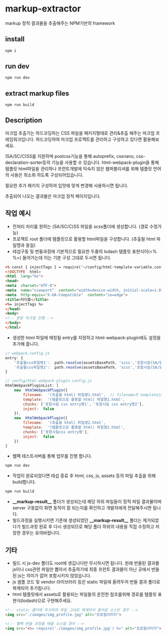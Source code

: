 # markup-extractor
markup 정적 결과물을 추출해주는 NPM기반의 framework
  
## install

```bash
npm i
```

## run dev

```bash
npm run dev
```

## extract markup files

```bash
npm run build
```

## Description
마크업 추출기는 하드코딩하는 CSS 파일을 패키지형태로 관리&추출 해주는 마크업 프레임워크입니다.
하드코딩하여 마크업 프로젝트를 관리하고 구성하고 있다면 활용해보세요.

(SA/SC/C)SS를 지원하며 postcss기능을 통해 autoprefix, cssnano, css-declaration-sorter등의 기능을 사용할 수 있습니다.
html-webpack-plugin을 통해 템플릿 html파일을 관리하나 프런트개발에 익숙치 않은 웹퍼블리셔를 위해 템플릿 언어의 사용은 최소화 하도록 구성되어있습니다.

필요한 추가 패키지 구성하여 입맛에 맞게 변경해 사용하시면 됩니다.

추출되어 나오는 결과물은 마크업 정적 페이지입니다.

## 작업 예시
- 전처리 처리를 원하는 (SA/SC/C)SS 파일을 scss폴더에 생성합니다.  (경로 수정가능)
- 프로젝트 root 폴더에 템플릿으로 활용할 html파일을 구성합니다. (추출될 html 파일명과 동일)
- 테섭구동 및 번들과정에 기본적으로 필요한 두줄의 lodash 템플릿 표현식이(<% %>) 들어가는데 이는 기본 구성 그대로 두시면 됩니다.

```html
<% const { injectTags } = require('~/config/html-template-variable.config.js')(htmlWebpackPlugin); %>
<!DOCTYPE  html>
<html  lang="ko">
<head>
<meta  charset="UTF-8">
<meta  name="viewport"  content="width=device-width, initial-scale=1.0">
<meta  http-equiv="X-UA-Compatible"  content="ie=edge">
<title>타이틀</title>
<%= injectTags %>
</head>
<body>
<!-- 본문 마크업 진행 -->
</body>
</html>
```

- 생성한 html 파일에 매칭될 entry를 지정하고 html-webpack-plugin에도 설정을 추가해 줍니다.

```javascript
// webpack.config.js
entry: {
	'추출될css파일명1':  path.resolve(assetsBasePath, 'scss','포함시킬(SA/SC/C)SS파일명'.(sa/sc/c)ss),
	'추출될css파일명2':  path.resolve(assetsBasePath, 'scss','포함시킬(SA/SC/C)SS파일명'.(sa/sc/c)ss),
}
```

```javascript
// config/html-webpack-plugin.config.js
HtmlWebpackPluginList: [
	new  HtmlWebpackPlugin({
		filename:  '(추출될 html) 파일명1.html',	// filename과 template는 동일명으로 해 주세요.
		template:  '(템플릿으로 활용할 html) 파일명1.html',
		chunks: ['포함시킬 css entry명1', '포함시킬 css entry명2'],
		inject:  false
	}),
	new  HtmlWebpackPlugin({
		filename:  '(추출될 html) 파일명2.html',
		template:  '(템플릿으로 활용할 html) 파일명2.html',
		chunks: ['포함시킬css entry명'],
		inject:  false
	})
]
```

- 웹팩 테스트서버를 통해 업무를 진행 합니다.

```bash
npm run dev
```

- 작업이 완료되었다면 테섭 종료 후 html, css, js, assets 등의 파일 추출을 위해 build합니다.

```bash
npm run build
```

- **\_\_markup-result\_\_** 폴더가 생성되는데 해당 하위 파일들이 정적 파일 결과물이며 server 구동없이 화면 동작이 잘 되는지를 확인하고 개발자에게 전달해주시면 됩니다.
- 빌드과정을 실행시키면 기존에 생성되었던 **\_\_markup-result\_\_** 폴더는 제거되었다가 빌드과정 완료 후 다시 생성되므로 해당 폴더 하위의 내용을 직접 수정하고 저장한 경우는 유의바랍니다.

## 기타 
- 빌드 시 js-dev 폴더도 root에 생깁니다만 무시하시면 됩니다. 원래 번들된 결과물 js이나 css관련 파일만 뽑아서 추출하기에 최종 프런트 결과물이 아닌 곳에서 번들된 js는 의미가 없어 포함시키지 않았습니다.
- js 샘플 코드 및 vendor 라이브러리 등은 static 파일에 올려두어 번들 결과 폴더로 복제되어 추가됩니다.
- html 템플릿에서 assets로 활용되는 파일들의 온전한 참조를위해 경로를 템플릿 표현식(lodash)으로 구현해주세요.

```html
<!-- static 폴더에 추가하여 파일 그대로 복제되어 들어갈 소스인 경우 -->
<img src="./images/img_profile.jpg" alt="프로필이미지">
```

```html
<!-- 웹팩 번들 과정을 태울 소스일 경우 -->
<img src="<%= require('./images/img_profile.jpg') %>" alt="프로필이미지">
```
